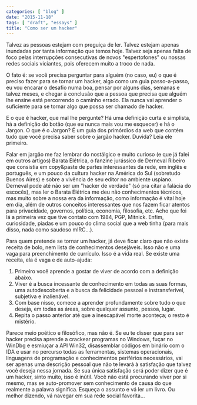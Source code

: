 ```yaml
---
categories: [ "blog" ]
date: "2015-11-18"
tags: [ "draft", "essays" ]
title: "Como ser um hacker"
---
```

Talvez as pessoas estejam com preguiça de ler. Talvez estejam apenas
inundadas por tanta informação que temos hoje. Talvez seja apenas
falta de foco pelas interrupções consecutivas de novos "espertofones"
ou nossas redes sociais viciantes, pois oferecem muito a troco de nada.

O fato é: se você precisa perguntar para alguém (no caso, eu) o que é
preciso fazer para se tornar um hacker, algo como um guia passo-a-passo,
eu vou encarar o desafio numa boa, pensar por alguns dias, semanas e
talvez meses, e chegar à conclusão que a pessoa que precisa que alguém
lhe ensine está percorrendo o caminho errado. Ela nunca vai aprender
o suficiente para se tornar algo que possa ser chamado de hacker.

E o que é hacker, que mal lhe pergunte? Há uma definição curta e
simplista, há a definição do botão (que eu nunca mais vou me esquecer)
e há o Jargon. O que é o Jargon? É um guia dos primórdios da web que
contém tudo que você precisa saber sobre o jargão hacker. Duvida? Leia
ele primeiro.

Falar em jargão me faz lembrar do nostálgico e muito curioso (e que
já falei em outros artigos) Barata Elétrica, o fanzine jurássico de
Derneval Ribeiro que consistia em copy&paste de partes interessantes da
rede, em inglês e português, e um pouco da cultura hacker na América
do Sul (sobretudo Buenos Aires) e sobre a vivência de seu editor no
ambiente uspiano. Derneval pode até não ser um "hacker de verdade"
(só pra citar a falácia do escocês), mas ler o Barata Elétrica
me deu não conhecimentos técnicos, mas muito sobre a nossa era da
informação, como informação é vital hoje em dia, além de outros
conceitos interessantes que nos fazem ficar atentos para privacidade,
governos, política, economia, filosofia, etc. Acho que foi lá a primeira
vez que tive contato com 1984, PGP, Mitnick. Enfim, curiosidade, piadas
e um pouco do clima social que a web tinha (para mais disso, nada como
saudoso mIRC...).

Para quem pretende se tornar um hacker, já deve ficar claro que não
existe receita de bolo, nem lista de conhecimentos desejáveis. Isso
não e uma vaga para preenchimento de currículo. Isso é a vida real. Se
existe uma receita, ela é vaga e de auto-ajuda:

 1. Primeiro você aprende a gostar de viver de acordo com a definição
 abaixo.
 2. Viver é a busca incessante de conhecimento em todas as suas formas,
 uma autodescoberta e a busca da felicidade pessoal e instransferível,
 subjetiva e inalienável.
 3. Com base nisso, comece a aprender profundamente sobre tudo o que
 deseja, em todas as áreas, sobre qualquer assunto, pessoa, lugar.
 4. Repita o passo anterior até que a inescapável morte aconteça;
 o resto é mistério.

Parece meio poético e filosófico, mas não é. Se eu te disser que
para ser hacker precisa aprende a crackear programas no Windows, fuçar
no WinDbg e esmiuçar a API Win32, disassemblar códigos em binário com
o IDA e usar no percurso todas as ferramentas, sistemas operacionais,
linguagens de programação e conhecimentos periférios necessários, vai
ser apenas uma descrição pessoal que não te levará à satisfação que
talvez você deseja nessa jornada. Se sua única satisfação será poder
dizer que é um hacker, sinto muito, isso é inútil. Você não está
procurando viver por si mesmo, mas se auto-promover sem conhecimento de
causa do que realmente a palavra significa. Esqueça o assunto e vá ler
um livro. Ou melhor dizendo, vá navegar em sua rede social favorita...
